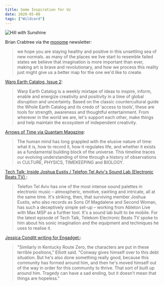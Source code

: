 ```yaml
---
title: Some Inspiration for Us
date: 2020-05-08
tags: ["Wildcard"]
---
```


![Hill with Sunshine](/images/some-inspiration-for-us.jpg)

Brian Crabtree via the [monome](https://monome.org) newsletter:

<!--x-->

> we hope you are staying healthy and positive in this unsettling sea of new normals. as many of the places we live start to resemble failed states we believe that imagination is more important than ever, making art is brave and revolutionary, and how we process this reality just might give us a better map for the one we'd like to create.

[Warp Earth Catalog, Issue 2](https://mailchi.mp/warprecords/warp-earth-catalog-02):

> Warp Earth Catalog is a weekly mixtape of ideas to inspire, inform, enable and energize creativity and positivity in a time of global disruption and uncertainty. Based on the classic countercultural guide the Whole Earth Catalog and its credo of ‘access to tools', these are tools for strength, awareness and thoughtful entertainment. From wherever in the world we are, let's support each other, make things and help maintain the ecosystem of independent creativity.

[Arrows of Time via Quantam Magazine](https://www.quantamagazine.org/what-is-time-a-history-of-physics-biology-clocks-and-culture-20200504/):

> The human mind has long grappled with the elusive nature of time: what it is, how to record it, how it regulates life, and whether it exists as a fundamental building block of the universe. This timeline traces our evolving understanding of time through a history of observations in CULTURE, PHYSICS, TIMEKEEPING and BIOLOGY.

[Tech Talk: Inside Joshua Eustis / Telefon Tel Aviv's Sound Lab (Electronic Beats TV)
](https://www.youtube.com/watch?v=z5Jv7hzUdTs):

> Telefon Tel Aviv has one of the most intense sound palettes in electronic music – atmospheric, emotive, swirling and intricate, all at the same time. It's striking, then, that surviving member Joshua Eustis, who also records as Sons Of Magdalene and Second Woman, has such a deceptively simple set-up – working from Ableton Live with Max MSP as a further tool. It's a sound lab built to be mobile. For the latest episode of Tech Talk, Telekom Electronic Beats TV spoke to him about his sonic imagination and the equipment and techniques he uses to realise it.

[Jessica Conditt writing for Engadget:](https://www.engadget.com/2020-01-27-kentucky-route-zero-act-v-review-tv-edition-interview.html):

> "Similarly in Kentucky Route Zero, the characters are put in these terrible positions," Elliott said. "Conway gives himself over to this debt situation. But he's also done something really good, because this community has formed around him, and then he's moved himself out of the way in order for this community to thrive. That sort of built up around him. Tragedy can have a sad ending, but it doesn't mean that things are hopeless."
